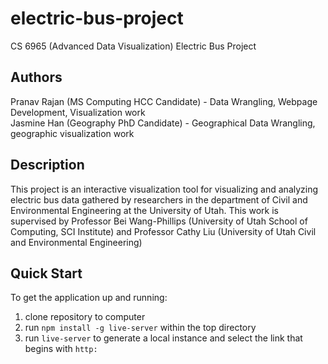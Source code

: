 # electric-bus-project
CS 6965 (Advanced Data Visualization) Electric Bus Project

## Authors
Pranav Rajan (MS Computing HCC Candidate) - Data Wrangling, Webpage Development, Visualization work <br>
Jasmine Han (Geography PhD Candidate) - Geographical Data Wrangling, geographic visualization work

## Description
This project is an interactive visualization tool for visualizing and analyzing electric bus data gathered by researchers in the department of Civil and Environmental Engineering at the University of Utah. This work is supervised by Professor Bei Wang-Phillips (University of Utah School of Computing, SCI Institute) and Professor Cathy Liu (University of Utah Civil and Environmental Engineering)
## Quick Start
To get the application up and running:

1. clone repository to computer
2. run `npm install -g live-server` within the top directory
3. run `live-server` to generate a local instance and select the link that begins with `http:`
